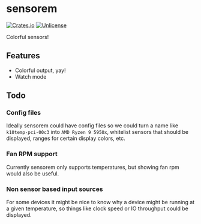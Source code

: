 # sensorem

[![Crates.io][crates-badge]][crates-url]
[![Unlicense][license-badge]][license-url]

[crates-badge]: https://img.shields.io/crates/v/sensorem.svg
[crates-url]: https://crates.io/crates/sensorem
[license-badge]: https://img.shields.io/badge/license-Unlicense-blue.svg
[license-url]: https://github.com/zebp/worker-kv/blob/master/LICENSE

Colorful sensors!

## Features

- Colorful output, yay!
- Watch mode

## Todo

### Config files

Ideally sensorem could have config files so we could turn a name like `k10temp-pci-00c3` into `AMD Ryzen 9 5950x`, whitelist sensors that should be displayed, ranges for certain display colors, etc.

### Fan RPM support

Currently sensorem only supports temperatures, but showing fan rpm would also be useful.

### Non sensor based input sources

For some devices it might be nice to know why a device might be running at a given temperature, so things like clock speed or IO throughput could be displayed.
